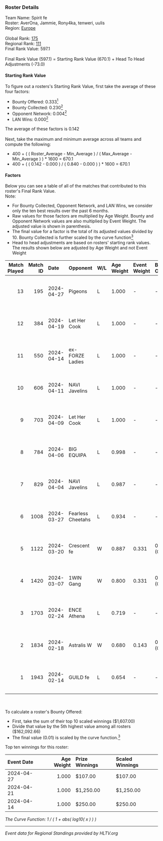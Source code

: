 ### Roster Details<br />
Team Name: Spirit fe<br />
Roster: AverOna, Jammie, Rony4ka, tenweri, uulis<br />
Region: [Europe]( ../standings_europe.md)<br />
<br />
Global Rank: [175](../standings_global.md)<br />
Regional Rank: [111]( ../standings_europe.md)<br />
Final Rank Value:  597.1<br />
<br />
Final Rank Value (597.1) = Starting Rank Value (670.1) + Head To Head Adjustments (-73.0)<br />

#### Starting Rank Value<br />
To figure out a rosters's Starting Rank Value, first take the average of these four factors:<br />
- Bounty Offered: 0.333[<sup>1</sup>](#table2)
- Bounty Collected: 0.230[<sup>2</sup>](#table1)
- Opponent Network: 0.004[<sup>2</sup>](#table1)
- LAN Wins: 0.000[<sup>2</sup>](#table1)

The average of these factors is 0.142<br />
<br />
Next, take the maximum and minimum average across all teams and compute the following:<br />
- 400 + ( ( Roster_Average - Min_Average ) / ( Max_Average - Min_Average ) ) * 1600 = 670.1
- 400 + ( ( 0.142 - 0.000 ) / ( 0.840 - 0.000 ) ) * 1600 = 670.1


#### Factors<br />
Below you can see a table of all of the matches that contributed to this roster's Final Rank Value.<br />
Note:<br />

- For Bounty Collected, Opponent Network, and LAN Wins, we consider only the ten best results over the past 6 months.
- Raw values for those factors are multiplied by Age Weight. Bounty and Opponent Network values are also multiplied by Event Weight. The adjusted value is shown in parenthesis.
- The final value for a factor is the total of its adjusted values divided by 10. Bounty Collected is further scaled by the curve function[<sup>3</sup>](#curveFunction)
- Head to head adjustments are based on rosters' starting rank values. The results shown below are adjusted by Age Weight and not Event Weight
<span id="table1"></span><br />


| Match Played | Match ID | Date       | Opponent          | W/L | Age Weight | Event Weight | Bounty Collected | Opponent Network | LAN Wins  | H2H Adj. | Roster                                   |
| -: | -: | :- | :- | :- | :- | :- | :- | :- | :- | -: | :- |
|           13 |      195 | 2024-04-27 | Pigeons           | L   | 1.000      | -            | -                | -                | -         |    -4.62 | AverOna, Jammie, Rony4ka, tenweri, uulis |
|           12 |      384 | 2024-04-19 | Let Her Cook      | L   | 1.000      | -            | -                | -                | -         |   -13.37 | AverOna, Jammie, Rony4ka, tenweri, uulis |
|           11 |      550 | 2024-04-14 | ex-FORZE Ladies   | L   | 1.000      | -            | -                | -                | -         |   -13.95 | AverOna, Jammie, Rony4ka, tenweri, uulis |
|           10 |      606 | 2024-04-11 | NAVI Javelins     | L   | 1.000      | -            | -                | -                | -         |    -7.89 | AverOna, Jammie, Rony4ka, tenweri, uulis |
|            9 |      703 | 2024-04-09 | Let Her Cook      | L   | 1.000      | -            | -                | -                | -         |   -14.19 | AverOna, Jammie, Rony4ka, tenweri, uulis |
|            8 |      784 | 2024-04-06 | BIG EQUIPA        | L   | 0.998      | -            | -                | -                | -         |   -12.67 | AverOna, Jammie, Rony4ka, tenweri, uulis |
|            7 |      829 | 2024-04-04 | NAVI Javelins     | L   | 0.987      | -            | -                | -                | -         |    -8.62 | AverOna, Jammie, Rony4ka, tenweri, uulis |
|            6 |     1008 | 2024-03-27 | Fearless Cheetahs | L   | 0.934      | -            | -                | -                | -         |   -11.12 | AverOna, Jammie, Rony4ka, tenweri, uulis |
|            5 |     1122 | 2024-03-20 | Crescent fe       | W   | 0.887      | 0.331        | 0.008 (0.002)    | 0.072 (0.021)    | 0 (0.000) |    12.77 | AverOna, Jammie, Rony4ka, tenweri, uulis |
|            4 |     1420 | 2024-03-07 | 1WIN Gang         | W   | 0.800      | 0.331        | 0.006 (0.002)    | 0.044 (0.012)    | 0 (0.000) |    11.06 | AverOna, Jammie, Rony4ka, tenweri, uulis |
|            3 |     1703 | 2024-02-24 | ENCE Athena       | L   | 0.719      | -            | -                | -                | -         |   -10.86 | AverOna, Jammie, Rony4ka, tenweri, uulis |
|            2 |     1834 | 2024-02-18 | Astralis W        | W   | 0.680      | 0.143        | 0.005 (0.001)    | 0.075 (0.007)    | 0 (0.000) |     9.95 | AverOna, Jammie, Rony4ka, tenweri, uulis |
|            1 |     1943 | 2024-02-14 | GUILD fe          | L   | 0.654      | -            | -                | -                | -         |    -9.50 | AverOna, Jammie, Rony4ka, tenweri, uulis |

<br />
<span id="table2"></span><br />
To calculate a roster's Bounty Offered:<br />

- First, take the sum of their top 10 scaled winnings ($1,607.00)
- Divide that value by the 5th highest value among all rosters ($162,092.66)
- The final value (0.01) is scaled by the curve function.[<sup>3</sup>](#curveFunction)

Top ten winnings for this roster:<br />

| Event Date | Age Weight | Prize Winnings | Scaled Winnings |
| :- | -: | :- | :- |
| 2024-04-27 |      1.000 | $107.00        | $107.00         |
| 2024-04-21 |      1.000 | $1,250.00      | $1,250.00       |
| 2024-04-14 |      1.000 | $250.00        | $250.00         |


<span id="curveFunction"></span>_The Curve Function: 1 / ( 1 + abs( log10( x ) ) )_<br />

---
_Event data for Regional Standings provided by HLTV.org_<br />
